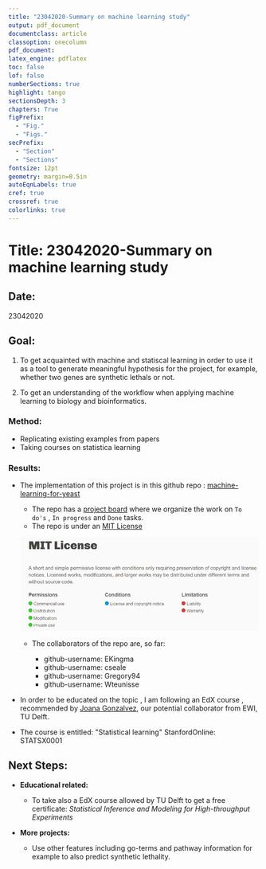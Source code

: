 ```yaml
---
title: "23042020-Summary on machine learning study"
output: pdf_document
documentclass: article
classoption: onecolumn
pdf_document:
latex_engine: pdflatex
toc: false
lof: false
numberSections: true
highlight: tango
sectionsDepth: 3
chapters: True
figPrefix:
  - "Fig."
  - "Figs."
secPrefix:
  - "Section"
  - "Sections"
fontsize: 12pt
geometry: margin=0.5in
autoEqnLabels: true
cref: true
crossref: true
colorlinks: true
---
```


# Title: 23042020-Summary on machine learning study 

## Date:
23042020

## Goal:

1. To get acquainted with machine and statiscal learning in order to use it as a tool to generate meaningful hypothesis for the project, for example, whether two genes are synthetic lethals or not. 

2. To get an understanding of the workflow when applying machine learning to biology and bioinformatics.

### Method:

- Replicating existing examples from papers
- Taking courses on statistica learning

### Results: 

- The implementation of this project is in this github repo : [machine-learning-for-yeast](https://github.com/leilaicruz/machine-learning-for-yeast/tree/dev_Leila)

  - The repo has a [project board](https://github.com/leilaicruz/machine-learning-for-yeast/projects/1) where we organize the work on ```To do's``` , ```In progress``` and ```Done``` tasks. 
  - The repo is under an [MIT License](https://choosealicense.com/licenses/mit/) 
   
   ![](../images/24042020-mit-license.png)
   
   - The collaborators of the repo are, so far:

      - github-username: EKingma
      - github-username: cseale
      - github-username: Gregory94
      - github-username: Wteunisse

- In order to be educated on the topic , I am following an EdX course , recommended by [Joana Gonzalvez](https://www.tudelft.nl/ewi/over-de-faculteit/afdelingen/intelligent-systems/pattern-recognition-bioinformatics/the-delft-bioinformatics-lab/people/joana-goncalves/), our potential collaborator from EWI, TU Delft. 
- The course is entitled: "Statistical learning" StanfordOnline: STATSX0001

## Next Steps:

- **Educational related:**
  - To take also a EdX course allowed by TU Delft to get a free certificate:  *Statistical Inference and Modeling for High-throughput Experiments* 

- **More projects:**

  - Use other features including go-terms and pathway information for example to also predict synthetic lethality.
  
